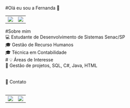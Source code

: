 #Olá eu sou a Fernanda 👋
<table>
  <td>
    <img src="https://github-readme-stats.vercel.app/api?username=FernandaLia&theme=dark&show_icons=true">
  </td>
  <td>
   <img src="https://github-readme-stats.vercel.app/api/top-langs/?username=FernandaLia&langs_count=6&theme=dark"> 
  </td>
</table>
<div>
  #Sobre mim <br>
  💻 Estudante de Desenvolvimento de Sistemas Senac/SP<br>
  🎓 Gestão de Recurso Humanos<br>
  🎓 Técnica em Contabilidade<br>
  </div>
  <div>
  # 💡 Áreas de Interesse<br>
  📖 Gestão de projetos, SQL, C#, Java, HTML <br>
  </div>
  <div>
    <br><br>
  📱 Contato
    <br><br>
    <table>
    <td>
      <a href="https://linkedin.com/in/fernandapisani"><img src="https://img.shields.io/badge/LinkedIn-0077B5?style=for-the-badge&logo=linkedin&logoColor=white"></a>
    </td>
    <td>
      <a href="https://github.com/FernandaLia"><img src="https://img.shields.io/badge/GitHub-100000?style=for-the-badge&logo=github&logoColor=white"></a>
    </td>
    </table>
  </div>
